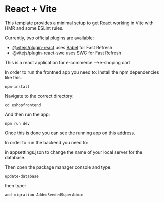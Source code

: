 # React + Vite

This template provides a minimal setup to get React working in Vite with HMR and some ESLint rules.

Currently, two official plugins are available:

- [@vitejs/plugin-react](https://github.com/vitejs/vite-plugin-react/blob/main/packages/plugin-react/README.md) uses [Babel](https://babeljs.io/) for Fast Refresh
- [@vitejs/plugin-react-swc](https://github.com/vitejs/vite-plugin-react-swc) uses [SWC](https://swc.rs/) for Fast Refresh


This is a react application for e-commerce -->e-shoping cart

In order to run the frontned app you need to:
Install the npm dependencies like this.
```
npm-install
```
Navigate to the correct directory:
```
cd eshopfrontend
```
And then run the app:
```
npm run dev 
```

Once this is done you can see the running app on this [address](http://localhost:5173/).


In order to run the backend you need to:

in appsettings.json to change the name of your local server for the database.

Then open the package manager console and type:
```
update-database
```

then type:
```
add-migration AddedSeededSuperAdmin
```


